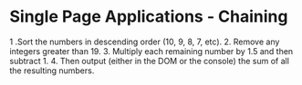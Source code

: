 # Single Page Applications - Chaining

1 .Sort the numbers in descending order (10, 9, 8, 7, etc).
2. Remove any integers greater than 19.
3. Multiply each remaining number by 1.5 and then subtract 1.
4. Then output (either in the DOM or the console) the sum of all the resulting numbers.
